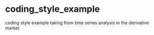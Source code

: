 # coding_style_example
coding style example taking from time series analysis in the derivative market
